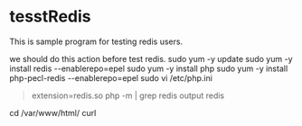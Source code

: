 # tesstRedis

This is sample program for testing redis users.

we should do this action before test redis.
sudo yum -y update
sudo yum -y install redis --enablerepo=epel
sudo yum -y install php
sudo yum -y install php-pecl-redis --enablerepo=epel
sudo vi /etc/php.ini
 > extension=redis.so
php -m | grep redis
 output 
  redis
  
cd /var/www/html/
curl
